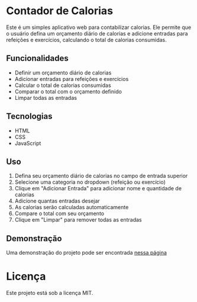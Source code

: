 # Contador de Calorias
Este é um simples aplicativo web para contabilizar calorias. Ele permite que o usuário defina um orçamento diário de calorias e adicione entradas para refeições e exercícios, calculando o total de calorias consumidas.
## Funcionalidades
- Definir um orçamento diário de calorias
- Adicionar entradas para refeições e exercícios
- Calcular o total de calorias consumidas
- Comparar o total com o orçamento definido
- Limpar todas as entradas
## Tecnologias
- HTML
- CSS
- JavaScript
## Uso
1. Defina seu orçamento diário de calorias no campo de entrada superior
2. Selecione uma categoria no dropdown (refeição ou exercício)
3. Clique em "Adicionar Entrada" para adicionar nome e quantidade de calorias 
4. Adicione quantas entradas desejar
5. As calorias serão calculadas automaticamente
6. Compare o total com seu orçamento
7. Clique em "Limpar" para remover todas as entradas
## Demonstração
Uma demonstração do projeto pode ser encontrada [nessa página](https://calory-counter.vercel.app/)
# Licença
Este projeto está sob a licença MIT.